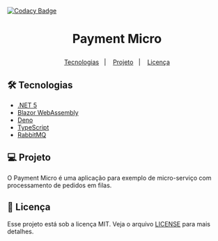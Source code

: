 [![Codacy Badge](https://app.codacy.com/project/badge/Grade/225d033398804e798035229e5fa70ff9)](https://www.codacy.com/gh/joasimonson/payment-micro/dashboard?utm_source=github.com&amp;utm_medium=referral&amp;utm_content=joasimonson/payment-micro&amp;utm_campaign=Badge_Grade)

<h1 align="center">
    <p>Payment Micro</p>
</h1>

<p align="center">
  <a href="#-tecnologias">Tecnologias</a>&nbsp;&nbsp;&nbsp;|&nbsp;&nbsp;&nbsp;
  <a href="#-projeto">Projeto</a>&nbsp;&nbsp;&nbsp;|&nbsp;&nbsp;&nbsp;
  <a href="#memo-licença">Licença</a>
</p>

## 🛠 Tecnologias

- [.NET 5](https://docs.microsoft.com/pt-br/dotnet/core/dotnet-five)
- [Blazor WebAssembly](https://dotnet.microsoft.com/apps/aspnet/web-apps/blazor)  
- [Deno](https://deno.land/)
- [TypeScript](https://www.typescriptlang.org/)
- [RabbitMQ](https://www.rabbitmq.com/)

## 💻 Projeto

O Payment Micro é uma aplicação para exemplo de micro-serviço com processamento de pedidos em filas.

## :memo: Licença

Esse projeto está sob a licença MIT. Veja o arquivo [LICENSE](LICENSE) para mais detalhes.
